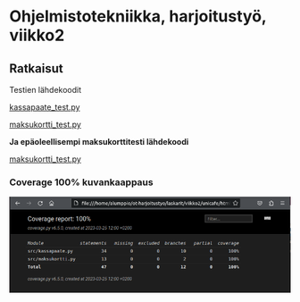 # Ohjelmistotekniikka, harjoitustyö, viikko2

## Ratkaisut

Testien lähdekoodit

[kassapaate_test.py](unicafe/src/tests/kassapaate_test.py)


[maksukortti_test.py](unicafe/src/tests/maksukortti_test.py)

**Ja epäoleellisempi maksukorttitesti lähdekoodi**

[maksukortti_test.py](maksukortti/src/tests/maksukortti_test.py)

### Coverage 100% kuvankaappaus

![Coverage 100% kuvankaappaus](coverage100pros.png)
